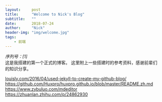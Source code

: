 ```yaml
---
layout:     post
title:      "Welcome to Nick's Blog"
subtitle:   ""
date:       2018-07-24
author:     "Nick"
header-img: "img/welcome.jpg"
tags:
    - 前端
---
```

*序列号：[1]*  
这是我搭建的第一个正式的博客。
这里附上一些搭建时的参考资料，感谢前辈们的知识分享。


[louisly.com/2016/04/used-jekyll-to-create-my-github-blog/](louisly.com/2016/04/used-jekyll-to-create-my-github-blog/)  
<https://github.com/Huxpro/huxpro.github.io/blob/master/README.zh.md>  
<https://www.zybuluo.com/mdeditor>  
<https://zhuanlan.zhihu.com/p/24862930>

